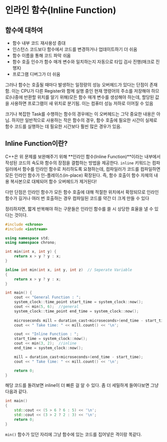 # 인라인 함수(Inline Function)

## 함수에 대하여

- 함수 내부 코드 재사용성 증대
- 인스턴스 코드보다 함수에서 코드를 변경하거나 업데이트하기 더 쉬움
- 함수 이름을 통해 코드 파악 쉬움
- 함수 호출 인수가 함수 매개 변수와 일치하는지 자동으로 타입 검사 진행(매크로 진행X)
- 프로그램 디버그가 더 쉬움

그러나 함수는 호출될 때마다 발생하는 일정량의 성능 오버헤드가 있다는 단점이 존재함. 이는 CPU가 다른 Register와 함께 실행 중인 현재 명령어의 주소를 저장해야 하므로(나중에 반환할 위치를 알기 위해)모든 함수 매개 변수를 생성해야 하는데, 할당된 값을 사용하면 프로그램이 새 위치로 분기됨. 이는 컴퓨터 성능 저하로 이어질 수 있음

크기나 복잡한 Task를 수행하는 함수의 경우에는 이 오버헤드는 그닥 중요한 내용은 아님. 하지만 일반적으로 사용하는 작은 함수의 경우, 함수 호출에 필요한 시간이 실제로 함수 코드를 실행하는 데 필요한 시간보다 훨씬 많은 경우가 있음.

## Inline Function이란?

C++은 위 문제를 보완해주기 위해 **인라인 함수(Inline Function)**이라는 내부에서 작성된 코드의 속도와 함수의 장점을 결합하는 방법을 제공한다. `inline` 키워드는 컴파일러에서 함수를 인라인 함수로 처리하도록 요쳥하는데, 컴파일러가 코드를 컴파일하면 모든 인라인 함수가 인-플레이스(in-place) 확장된다. 즉, 함수 호출이 함수 자체의 내용 복사본으로 대체되어 함수 오버헤드가 제거된다!

다만 단점은 인라인 함수가 모든 함수 호출에 대해 적절한 위치에서 확정되므로 인라인 함수가 길거나 여러 번 호출하는 경우 컴파일된 코드를 약간 더 크게 만들 수 있다

정리하자면, 짧게 반복해야 하는 구문들은 인라인 함수를 쓸 시 상당한 효율을 낼 수 있다는 것이다.

```C++
#include <chrono>
#include <iostream>

using namespace std;
using namespace chrono;

int min(int x, int y) {
    return x > y ? y : x;
}

inline int min(int x, int y, int z)  // Seperate Variable  
{
    return x > y ? y : x;
}

int main() {
    cout << "General Function : ";
    system_clock::time_point start_time = system_clock::now();
    cout << min(5, 6);  //general
    system_clock::time_point end_time = system_clock::now();
    
    microseconds mill = duration_cast<microseconds>(end_time - start_time);
    cout << " Take time: " << mill.count() << '\n';

    cout << "Inline Function : ";
    start_time = system_clock::now();
    cout << min(3, 2);  //inline
    end_time = system_clock::now();

    mill = duration_cast<microseconds>(end_time - start_time);
    cout << " Take time: " << mill.count() << '\n';

    return 0;
}
```

해당 코드를 돌려보면 inline이 더 빠른 걸 알 수 있다. 좀 더 세밀하게 들여다보면 그냥 다음과 같다.

```C++
int main()
{
    std::cout << (5 > 6 ? 6 : 5) << '\n';
    std::cout << (3 > 2 ? 2 : 3) << '\n';
    return 0;
}
```

`min()` 함수가 있던 자리에 그냥 함수에 있는 코드를 집어넣은 격이랑 똑같다.